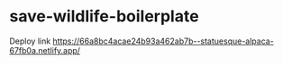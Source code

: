 # save-wildlife-boilerplate

Deploy link
https://66a8bc4acae24b93a462ab7b--statuesque-alpaca-67fb0a.netlify.app/
